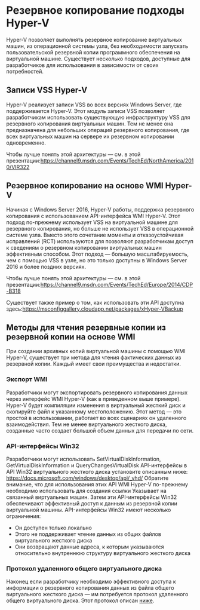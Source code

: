 # <a name="hyper-v-backup-approaches"></a>Резервное копирование подходы Hyper-V
Hyper-V позволяет выполнять резервное копирование виртуальных машин, из операционной системы узла, без необходимости запускать пользовательской резервной копии программного обеспечения на виртуальной машине.  Существует несколько подходов, доступные для разработчиков для использования в зависимости от своих потребностей.
## <a name="hyper-v-vss-writer"></a>Записи VSS Hyper-V
Hyper-V реализует записи VSS во всех версиях Windows Server, где поддерживается Hyper-V.  Этот модуль записи VSS позволяет разработчикам использовать существующую инфраструктуру VSS для резервного копирования виртуальных машин.  Тем не менее она предназначена для небольших операций резервного копирования, где всех виртуальных машин на сервере их резервном копировании одновременно.

Чтобы лучше понять этой архитектуры — см. в этой презентации:https://channel9.msdn.com/Events/TechEd/NorthAmerica/2010/VIR322
## <a name="hyper-v-wmi-based-backup"></a>Резервное копирование на основе WMI Hyper-V
Начиная с Windows Server 2016, Hyper-V работы, поддержка резервного копирования с использованием API-интерфейса WMI Hyper-V.  Этот подход по-прежнему использует VSS на виртуальной машине для резервного копирования, но больше не использует VSS в операционной системе узла.  Вместо этого сочетание моменты и отказоустойчивая исправлений (RCT) используются для позволяют разработчикам доступ к сведениям о резервном копировании виртуальных машин эффективным способом.  Этот подход — большую масштабируемость, чем с помощью VSS в узле, но это только доступны в Windows Server 2016 и более поздних версиях.

Чтобы лучше понять этой архитектуры — см. в этой презентации:https://channel9.msdn.com/Events/TechEd/Europe/2014/CDP-B318 

Существует также пример о том, как использовать эти API доступна здесь:https://msconfiggallery.cloudapp.net/packages/xHyper-VBackup
## <a name="methods-for-reading-backups-from-wmi-based-backup"></a>Методы для чтения резервные копии из резервной копии на основе WMI
При создании архивных копий виртуальной машины с помощью WMI Hyper-V, существует три метода для чтения фактических данных из резервной копии.  Каждый имеет свои преимущества и недостатки.
### <a name="wmi-export"></a>Экспорт WMI
Разработчики могут экспортировать резервного копирования данных через интерфейс WMI Hyper-V (как в приведенном выше примере).  Hyper-V будет компиляции изменения в виртуальный жесткий диск и скопируйте файл к указанному местоположению.  Этот метод — это простой в использовании, работает во всех сценариях он удаленного взаимодействия.  Тем не менее виртуального жесткого диска, созданные часто создает большой объем данных для передачи по сети.
### <a name="win32-apis"></a>API-интерфейсы Win32
Разработчики могут использовать SetVirtualDiskInformation, GetVirtualDiskInformation и QueryChangesVirtualDisk API-интерфейсы в API Win32 виртуального жесткого диска установите описанным ниже: https://docs.microsoft.com/windows/desktop/api/_vhd/ Обратите внимание, что для использования этих API WMI Hyper-V по-прежнему необходимо использовать для создания ссылки Указывает на связанный виртуальных машин.  Затем эти API-интерфейсы Win32 обеспечивают эффективный доступ к данным из резервной копии виртуальной машины.  API-интерфейсы Win32 имеют несколько ограничения:
*   Он доступен только локально
*   Этого не поддерживает чтение данных из общих файлов виртуального жесткого диска
*   Они возвращают данные адреса, к которым указываются относительно внутреннюю структуру виртуального жесткого диска

### <a name="remote-shared-virtual-disk-protocol"></a>Протокол удаленного общего виртуального диска
Наконец если разработчику необходимо эффективного доступа к информации о резервного копирования данных из файла общего виртуального жесткого диска — им потребуется протокол удаленного общего виртуального диска.  Этот протокол описан [ниже](https://docs.microsoft.com/openspecs/windows_protocols/ms-rsvd/c865c326-47d6-4a91-a62d-0e8f26007d15).
